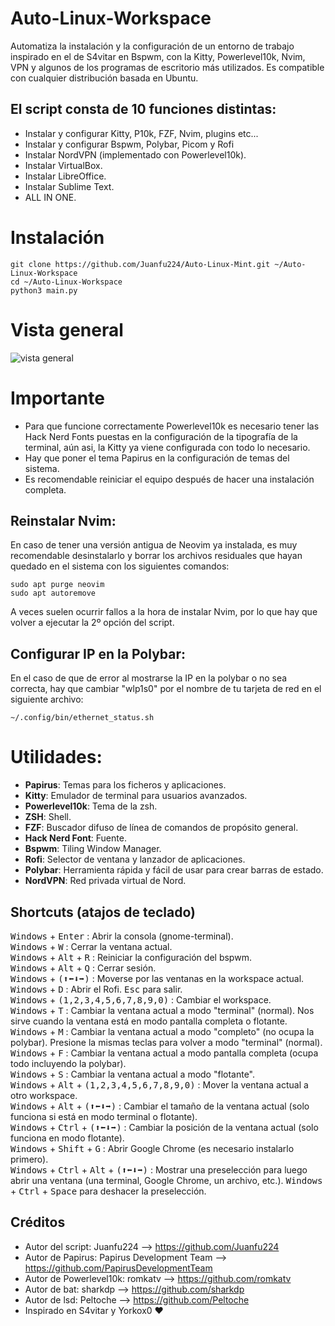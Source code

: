 # Auto-Linux-Workspace
Automatiza la instalación y la configuración de un entorno de trabajo inspirado en el de S4vitar en Bspwm, con la Kitty, Powerlevel10k, Nvim, VPN y algunos de los programas de escritorio más utilizados.
Es compatible con cualquier distribución basada en Ubuntu.

## El script consta de 10 funciones distintas:
- Instalar y configurar Kitty, P10k, FZF, Nvim, plugins etc...
- Instalar y configurar Bspwm, Polybar, Picom y Rofi
- Instalar NordVPN (implementado con Powerlevel10k).
- Instalar VirtualBox.
- Instalar LibreOffice.
- Instalar Sublime Text.
- ALL IN ONE.

# Instalación
```
git clone https://github.com/Juanfu224/Auto-Linux-Mint.git ~/Auto-Linux-Workspace
cd ~/Auto-Linux-Workspace
python3 main.py
```

# Vista general
![vista general](https://raw.githubusercontent.com/Juanfu224/Auto-Linux-Workspace/master/tools/Vista.png)

# Importante
- Para que funcione correctamente Powerlevel10k es necesario tener las Hack Nerd Fonts puestas en la configuración de la tipografía de la terminal, aún asi, la Kitty ya viene configurada con todo lo necesario.
- Hay que poner el tema Papirus en la configuración de temas del sistema.
- Es recomendable reiniciar el equipo después de hacer una instalación completa.

## Reinstalar Nvim:
En caso de tener una versión antigua de Neovim ya instalada, es muy recomendable desinstalarlo y borrar los archivos residuales que hayan quedado en el sistema con los siguientes comandos:
```
sudo apt purge neovim
sudo apt autoremove
```
A veces suelen ocurrir fallos a la hora de instalar Nvim, por lo que hay que volver a ejecutar la 2º opción del script. 

## Configurar IP en la Polybar:
En el caso de que de error al mostrarse la IP en la polybar o no sea correcta, hay que cambiar "wlp1s0" por el nombre de tu tarjeta de red en el siguiente archivo:
```
~/.config/bin/ethernet_status.sh 
```

# Utilidades:
- **Papirus**: Temas para los ficheros y aplicaciones.
- **Kitty**: Emulador de terminal para usuarios avanzados.
- **Powerlevel10k**: Tema de la zsh.
- **ZSH**: Shell.
- **FZF**: Buscador difuso de línea de comandos de propósito general.
- **Hack Nerd Font**: Fuente.
- **Bspwm**: Tiling Window Manager.
- **Rofi**: Selector de ventana y lanzador de aplicaciones.
- **Polybar**: Herramienta rápida y fácil de usar para crear barras de estado.
- **NordVPN**: Red privada virtual de Nord.

## Shortcuts (atajos de teclado)
<kbd>Windows</kbd> + <kbd>Enter</kbd> : Abrir la consola (gnome-terminal).  
<kbd>Windows</kbd> + <kbd>W</kbd> : Cerrar la ventana actual.  
<kbd>Windows</kbd> + <kbd>Alt</kbd> + <kbd>R</kbd> : Reiniciar la configuración del bspwm.  
<kbd>Windows</kbd> + <kbd>Alt</kbd> + <kbd>Q</kbd> : Cerrar sesión.  
<kbd>Windows</kbd> + <kbd>(⬆⬅⬇➡)</kbd> : Moverse por las ventanas en la workspace actual.  
<kbd>Windows</kbd> + <kbd>D</kbd> : Abrir el Rofi. <kbd>Esc</kbd> para salir.  
<kbd>Windows</kbd> + <kbd>(1,2,3,4,5,6,7,8,9,0)</kbd> : Cambiar el workspace.  
<kbd>Windows</kbd> + <kbd>T</kbd> : Cambiar la ventana actual a modo "terminal" (normal). Nos sirve cuando la ventana está en modo pantalla completa o flotante.  
<kbd>Windows</kbd> + <kbd>M</kbd> : Cambiar la ventana actual a modo "completo" (no ocupa la polybar). Presione la mismas teclas para volver a modo "terminal" (normal).  
<kbd>Windows</kbd> + <kbd>F</kbd> : Cambiar la ventana actual a modo pantalla completa (ocupa todo incluyendo la polybar).  
<kbd>Windows</kbd> + <kbd>S</kbd> : Cambiar la ventana actual a modo "flotante".  
<kbd>Windows</kbd> + <kbd>Alt</kbd> + <kbd>(1,2,3,4,5,6,7,8,9,0)</kbd> : Mover la ventana actual a otro workspace.  
<kbd>Windows</kbd> + <kbd>Alt</kbd> + <kbd>(⬆⬅⬇➡)</kbd> : Cambiar el tamaño de la ventana actual (solo funciona si está en modo terminal o flotante).  
<kbd>Windows</kbd> + <kbd>Ctrl</kbd> + <kbd>(⬆⬅⬇➡)</kbd> : Cambiar la posición de la ventana actual (solo funciona en modo flotante).  
<kbd>Windows</kbd> + <kbd>Shift</kbd> + <kbd>G</kbd> : Abrir Google Chrome (es necesario instalarlo primero).  
<kbd>Windows</kbd> + <kbd>Ctrl</kbd> + <kbd>Alt</kbd> + <kbd>(⬆⬅⬇➡)</kbd> : Mostrar una preselección para luego abrir una ventana (una terminal, Google Chrome, un archivo, etc.). <kbd>Windows</kbd> + <kbd>Ctrl</kbd> + <kbd>Space</kbd> para deshacer la preselección.

## Créditos
- Autor del script: Juanfu224 --> https://github.com/Juanfu224
- Autor de Papirus: Papirus Development Team --> https://github.com/PapirusDevelopmentTeam
- Autor de Powerlevel10k: romkatv --> https://github.com/romkatv
- Autor de bat: sharkdp --> https://github.com/sharkdp
- Autor de lsd: Peltoche --> https://github.com/Peltoche
- Inspirado en S4vitar y Yorkox0 ❤️
